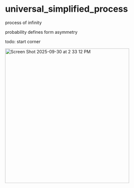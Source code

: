 # universal_simplified_process
process of infinity

probability defines form asymmetry

todo: start corner

<img width="404" height="440" alt="Screen Shot 2025-09-30 at 2 33 12 PM" src="https://github.com/user-attachments/assets/836e3fe1-90d3-42e6-b35d-9583b33c7a07" />
